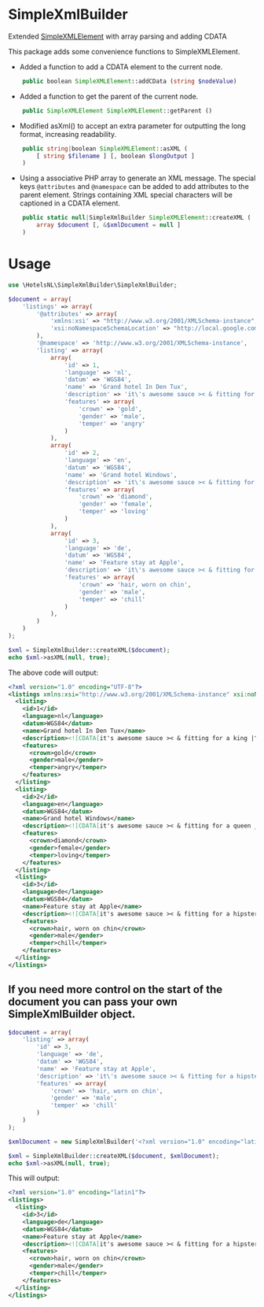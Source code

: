 # SimpleXmlBuilder
Extended [SimpleXMLElement](http://php.net/manual/class.simplexmlelement.php) with array parsing and adding CDATA

This package adds some convenience functions to SimpleXMLElement.

* Added a function to add a CDATA element to the current node.
```php
    public boolean SimpleXMLElement::addCData (string $nodeValue)
```

* Added a function to get the parent of the current node.
```php
    public SimpleXMLElement SimpleXMLElement::getParent ()
```

* Modified asXml() to accept an extra parameter for outputting the long 
format, increasing readability.

```php
    public string|boolean SimpleXMLElement::asXML (
        [ string $filename ] [, boolean $longOutput ]
    )
```

* Using a associative PHP array to generate an XML message.
  The special keys `@attributes` and `@namespace` can be added to add 
  attributes to the parent element.
  Strings containing XML special characters will be captioned in a 
  CDATA element.
```php
    public static null|SimpleXmlBuilder SimpleXMLElement::createXML (
        array $document [, &$xmlDocument = null ]
    )
```

# Usage

```php
use \HotelsNL\SimpleXmlBuilder\SimpleXmlBuilder;

$document = array(
    'listings' => array(
        '@attributes' => array(
            'xmlns:xsi' => "http://www.w3.org/2001/XMLSchema-instance",
            'xsi:noNamespaceSchemaLocation' => "http://local.google.com/local_feed.xsd"
        ),
        '@namespace' => 'http://www.w3.org/2001/XMLSchema-instance',
        'listing' => array(
            array(
                'id' => 1,
                'language' => 'nl',
                'datum' => 'WGS84',
                'name' => 'Grand hotel In Den Tux',
                'description' => 'it\'s awesome sauce >< & fitting for a king |^^^|.',
                'features' => array(
                    'crown' => 'gold',
                    'gender' => 'male',
                    'temper' => 'angry'
                )
            ),
            array(
                'id' => 2,
                'language' => 'en',
                'datum' => 'WGS84',
                'name' => 'Grand hotel Windows',
                'description' => 'it\'s awesome sauce >< & fitting for a queen _^_.',
                'features' => array(
                    'crown' => 'diamond',
                    'gender' => 'female',
                    'temper' => 'loving'
                )
            ),
            array(
                'id' => 3,
                'language' => 'de',
                'datum' => 'WGS84',
                'name' => 'Feature stay at Apple',
                'description' => 'it\'s awesome sauce >< & fitting for a hipster |www|.',
                'features' => array(
                    'crown' => 'hair, worn on chin',
                    'gender' => 'male',
                    'temper' => 'chill'
                )
            ),
        )
    )
);

$xml = SimpleXmlBuilder::createXML($document);
echo $xml->asXML(null, true);
```

The above code will output:
```xml
<?xml version="1.0" encoding="UTF-8"?>
<listings xmlns:xsi="http://www.w3.org/2001/XMLSchema-instance" xsi:noNamespaceSchemaLocation="http://local.google.com/local_feed.xsd">
  <listing>
    <id>1</id>
    <language>nl</language>
    <datum>WGS84</datum>
    <name>Grand hotel In Den Tux</name>
    <description><![CDATA[it's awesome sauce >< & fitting for a king |^^^|.]]></description>
    <features>
      <crown>gold</crown>
      <gender>male</gender>
      <temper>angry</temper>
    </features>
  </listing>
  <listing>
    <id>2</id>
    <language>en</language>
    <datum>WGS84</datum>
    <name>Grand hotel Windows</name>
    <description><![CDATA[it's awesome sauce >< & fitting for a queen _^_.]]></description>
    <features>
      <crown>diamond</crown>
      <gender>female</gender>
      <temper>loving</temper>
    </features>
  </listing>
  <listing>
    <id>3</id>
    <language>de</language>
    <datum>WGS84</datum>
    <name>Feature stay at Apple</name>
    <description><![CDATA[it's awesome sauce >< & fitting for a hipster |www|.]]></description>
    <features>
      <crown>hair, worn on chin</crown>
      <gender>male</gender>
      <temper>chill</temper>
    </features>
  </listing>
</listings>
```

## If you need more control on the start of the document you can pass your own SimpleXmlBuilder object.
```php
$document = array(
    'listing' => array(
        'id' => 3,
        'language' => 'de',
        'datum' => 'WGS84',
        'name' => 'Feature stay at Apple',
        'description' => 'it\'s awesome sauce >< & fitting for a hipster |www|.',
        'features' => array(
            'crown' => 'hair, worn on chin',
            'gender' => 'male',
            'temper' => 'chill'
        )
    )
);

$xmlDocument = new SimpleXmlBuilder('<?xml version="1.0" encoding="latin1"?><listings></listings>');

$xml = SimpleXmlBuilder::createXML($document, $xmlDocument);
echo $xml->asXML(null, true);
```

This will output:
```xml
<?xml version="1.0" encoding="latin1"?>
<listings>
  <listing>
    <id>3</id>
    <language>de</language>
    <datum>WGS84</datum>
    <name>Feature stay at Apple</name>
    <description><![CDATA[it's awesome sauce >< & fitting for a hipster |www|.]]></description>
    <features>
      <crown>hair, worn on chin</crown>
      <gender>male</gender>
      <temper>chill</temper>
    </features>
  </listing>
</listings>
```
